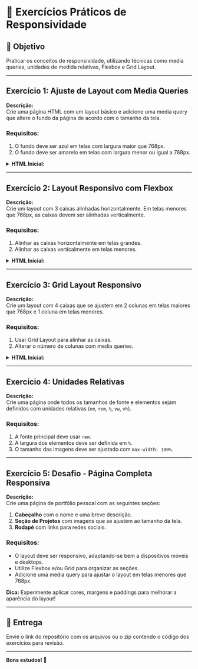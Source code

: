 
# 📝 Exercícios Práticos de Responsividade

## 🎯 Objetivo
Praticar os conceitos de responsividade, utilizando técnicas como media queries, unidades de medida relativas, Flexbox e Grid Layout.

---

## **Exercício 1: Ajuste de Layout com Media Queries**

**Descrição:**  
Crie uma página HTML com um layout básico e adicione uma media query que altere o fundo da página de acordo com o tamanho da tela.

### Requisitos:
1. O fundo deve ser azul em telas com largura maior que 768px.
2. O fundo deve ser amarelo em telas com largura menor ou igual a 768px.

<details>
<summary><strong>HTML Inicial:</strong></summary>

```html
<!DOCTYPE html>
<html lang="pt-br">
<head>
  <meta name="viewport" content="width=device-width, initial-scale=1.0">
  <link rel="stylesheet" href="style.css">
  <title>Exercício 1</title>
</head>
<body>
  <h1>Minha Página Responsiva</h1>
</body>
</html>
```
</details>

---

## **Exercício 2: Layout Responsivo com Flexbox**

**Descrição:**  
Crie um layout com 3 caixas alinhadas horizontalmente. Em telas menores que 768px, as caixas devem ser alinhadas verticalmente.

### Requisitos:
1. Alinhar as caixas horizontalmente em telas grandes.
2. Alinhar as caixas verticalmente em telas menores.

<details>
<summary><strong>HTML Inicial:</strong></summary>

```html
<!DOCTYPE html>
<html lang="pt-br">
<head>
  <meta name="viewport" content="width=device-width, initial-scale=1.0">
  <link rel="stylesheet" href="style.css">
  <title>Exercício 2</title>
</head>
<body>
  <div class="container">
    <div class="box">Caixa 1</div>
    <div class="box">Caixa 2</div>
    <div class="box">Caixa 3</div>
  </div>
</body>
</html>
```
</details>

---

## **Exercício 3: Grid Layout Responsivo**

**Descrição:**  
Crie um layout com 4 caixas que se ajustem em 2 colunas em telas maiores que 768px e 1 coluna em telas menores.

### Requisitos:
1. Usar Grid Layout para alinhar as caixas.
2. Alterar o número de colunas com media queries.

<details>
<summary><strong>HTML Inicial:</strong></summary>

```html
<!DOCTYPE html>
<html lang="pt-br">
<head>
  <meta name="viewport" content="width=device-width, initial-scale=1.0">
  <link rel="stylesheet" href="style.css">
  <title>Exercício 3</title>
</head>
<body>
  <div class="grid-container">
    <div class="box">Caixa 1</div>
    <div class="box">Caixa 2</div>
    <div class="box">Caixa 3</div>
    <div class="box">Caixa 4</div>
  </div>
</body>
</html>
```
</details>

---

## **Exercício 4: Unidades Relativas**

**Descrição:**  
Crie uma página onde todos os tamanhos de fonte e elementos sejam definidos com unidades relativas (`em`, `rem`, `%`, `vw`, `vh`).

### Requisitos:
1. A fonte principal deve usar `rem`.
2. A largura dos elementos deve ser definida em `%`.
3. O tamanho das imagens deve ser ajustado com `max-width: 100%`.

---

## **Exercício 5: Desafio - Página Completa Responsiva**

**Descrição:**  
Crie uma página de portfólio pessoal com as seguintes seções:
1. **Cabeçalho** com o nome e uma breve descrição.
2. **Seção de Projetos** com imagens que se ajustem ao tamanho da tela.
3. **Rodapé** com links para redes sociais.

### Requisitos:
- O layout deve ser responsivo, adaptando-se bem a dispositivos móveis e desktops.
- Utilize Flexbox e/ou Grid para organizar as seções.
- Adicione uma media query para ajustar o layout em telas menores que 768px.

**Dica:** Experimente aplicar cores, margens e paddings para melhorar a aparência do layout!

---

## 📌 **Entrega**

Envie o link do repositório com os arquivos ou o zip contendo o código dos exercícios para revisão.

---

**Bons estudos! 🚀**

